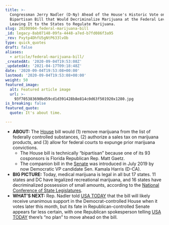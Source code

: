 ```yaml
---
title: >-
  Congressman Jerry Nadler (D-Ny) Ahead of the House's Historic Vote on a
  Bipartisan Bill that Would Decriminalize Marijuana at the Federal Level,
  Leaving It to the States to Regulate Marijuana.
slug: 20200904-federal-marijuana-bill
_id: legacy-8ab07148-09fa-4448-a7ed-b7fd086f3a95
_rev: Pxytp4DhfU5gNtP633lvOb
type: quick_quotes
draft: false
aliases:
  - article/federal-marijuana-bill/
_createdAt: '2020-09-04T19:53:08Z'
_updatedAt: '2021-04-17T09:18:48Z'
date: '2020-09-04T19:53:08+00:00'
lastmod: '2020-09-04T19:53:08+00:00'
weight: 50
featured_image:
  alt: Featured article image
  url: >-
    93f705383690bd59cd1d391428b8e814c0d63f501920x1280.jpg
is_breaking: false
featured_quote:
  quote: It's about time.

---
```

* **ABOUT:** The [House](https://www.congress.gov/bill/116th-congress/house-bill/3884) bill would (1) remove marijuana from the list of federally controlled substances, (2) authorize a sales tax on marijuana products, and (3) allow for federal courts to expunge prior marijuana convictions.
  * The House bill is technically “bipartisan” because one of its 93 cosponsors is Florida Republican Rep. Matt Gaetz.
  * The companion bill in the [Senate](https://www.congress.gov/bill/116th-congress/senate-bill/2227) was introduced in July 2019 by now Democratic VP candidate Sen. Kamala Harris (D-CA).
* **BIG PICTURE:** Today, medical marijuana is legal in all but 17 states. 11 states and DC have legalized recreational marijuana, and 16 states have decriminalized possession of small amounts, according to the [National Conference of State Legislatures](https://www.ncsl.org/research/civil-and-criminal-justice/clearing-criminal-records-for-cannabis-offenses.aspx).
* **WHAT’S NEXT:** Rep. Nadler told [USA TODAY](https://www.usatoday.com/story/news/politics/2020/09/04/marijuana-house-vote-federal-legalization-first-time/5678068002/) that the bill will likely receive unanimous support in the Democrat-controlled House when it votes later this month, but its fate in Republican-controlled Senate appears far less certain, with one Republican spokesperson telling [USA TODAY](https://www.usatoday.com/story/news/politics/2020/09/04/marijuana-house-vote-federal-legalization-first-time/5678068002/) there’s “no plan” to move ahead on the bill.